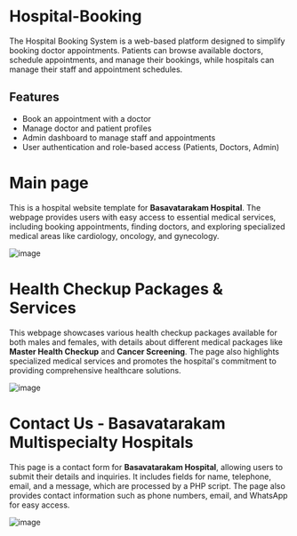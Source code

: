 # Hospital-Booking
The Hospital Booking System is a web-based platform designed to simplify booking doctor appointments. Patients can browse available doctors, schedule appointments, and manage their bookings, while hospitals can manage their staff and appointment schedules.
## Features
- Book an appointment with a doctor
- Manage doctor and patient profiles
- Admin dashboard to manage staff and appointments
- User authentication and role-based access (Patients, Doctors, Admin)

 # Main page

This is a hospital website template for **Basavatarakam Hospital**. The webpage provides users with easy access to essential medical services, including booking appointments, finding doctors, and exploring specialized medical areas like cardiology, oncology, and gynecology.

![image](https://github.com/user-attachments/assets/35fbc0d1-60c2-4b36-a7cb-35214fdd54fb)



# Health Checkup Packages & Services

This webpage showcases various health checkup packages available for both males and females, with details about different medical packages like **Master Health Checkup** and **Cancer Screening**. The page also highlights specialized medical services and promotes the hospital's commitment to providing comprehensive healthcare solutions.

![image](https://github.com/user-attachments/assets/53f288f8-1819-4992-adf5-874ecd1b70ea)


# Contact Us - Basavatarakam Multispecialty Hospitals

This page is a contact form for **Basavatarakam Hospital**, allowing users to submit their details and inquiries. It includes fields for name, telephone, email, and a message, which are processed by a PHP script. The page also provides contact information such as phone numbers, email, and WhatsApp for easy access.


![image](https://github.com/user-attachments/assets/cc7c75b2-5902-41c0-9ec2-792f16618946)


